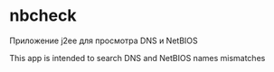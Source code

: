# nbcheck

Приложение j2ee для просмотра DNS и NetBIOS


This app is intended to search DNS and NetBIOS names mismatches
